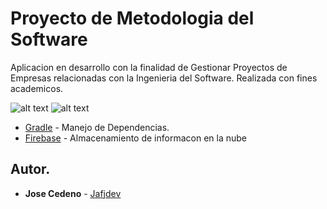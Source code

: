 # Proyecto de Metodologia del Software
  Aplicacion en desarrollo con la finalidad de Gestionar Proyectos de Empresas relacionadas con la  Ingenieria del Software.
  Realizada con fines academicos.

![alt text](https://i.gyazo.com/2a45392ad99e6e3bfaa01f9b2e5a744b.png)
![alt text](https://i.gyazo.com/5fb3df04d9b2052b775d562b2cebbdcf.png)

* [Gradle](https://gradle.org/) - Manejo de Dependencias.
* [Firebase](https://firebase.google.com/) - Almacenamiento de informacon en la nube

## Autor.

* **Jose Cedeno** - [Jafjdev](https://github.com/jafjdev/)

